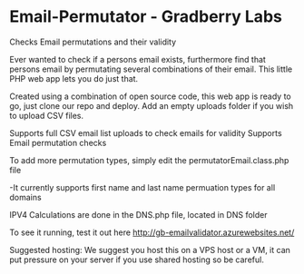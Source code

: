# Email-Permutator - Gradberry Labs
Checks Email permutations and their validity

Ever wanted to check if a persons email exists, furthermore find that persons email by permutating several combinations of their email. This little PHP web app lets you do just that.

Created using a combination of open source code, this web app is ready to go, just clone our repo and deploy. Add an empty uploads folder if you wish to upload CSV files. 

Supports full CSV email list uploads to check emails for validity 
Supports Email permutation checks

To add more permutation types, simply edit the permutatorEmail.class.php file 

-It currently supports first name and last name permuation types for all domains

IPV4 Calculations are done in the DNS.php file, located in DNS folder

To see it running, test it out here http://gb-emailvalidator.azurewebsites.net/

Suggested hosting: We suggest you host this on a VPS host or a VM, it can put pressure on your server if you use shared hosting so be careful. 
